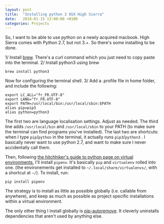 ```yaml
---
layout: post
title:  "Installing python 3 OSX High Sierra"
date:   2018-01-15 13:00:00 +0100
categories: Projects
---
```


So, I want to be able to use python on a newly acquired macbook. High Sierra comes with Python 2.7, but not 3.+. So there's some installing to be done.

1/ Install [brew]. There's a curl command which you just need to copy paste into the terminal.
2/ Install python3 using brew 
```
brew install python3
```
Now for configuring the terminal shell.
3/ Add a .profile file in home folder, and include the following:
```
export LC_ALL="fr_FR.UTF-8"  
export LANG="fr_FR.UTF-8"
export PATH=/usr/local/bin:/usr/local/sbin:$PATH
alias pip=pip3
alias python=python3
```

The first two are language localisation settings. Adjust as needed. The third line adds `/usr/local/bin` and `/usr/local/sbin` to your PATH (to make sure the terminal can find programs you've installed). The last two are shortcuts: when I type `pip`/`python` in the terminal, it actually runs `pip3`/`python3`
. I basically never want to use python 2.7, and want to make sure I never accidentally call them.

Then, following [the hitchhiker's guide to python page on virtual environments], I'll install `pipenv`. It's basically `pip` and `virtualenv` rolled into one. (the environements get installed to `~/.local/share/virtualenvs/`, with a shortcut at `~/`). To install, run:
```
pip install pipenv
```

The strategy is to install as little as possible globally (i.e. callable from anywhere), and keep as much as possible as project specific installations within a virtual environment.

The only other thing I install globally is [pip-autoremove]. It cleverly uninstalls dependencies that aren't used by anything else.

[brew]: https://brew.sh
[the hitchhiker's guide to python page on virtual environments]: http://docs.python-guide.org/en/latest/dev/virtualenvs/
[pip-autoremove]: https://github.com/invl/pip-autoremove



